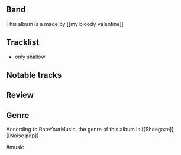## Band
This album is a made by [[my bloody valentine]] 
## Tracklist
- only shallow
## Notable tracks

## Review

## Genre
According to RateYourMusic, the genre of this album is [[Shoegaze]], [[Noise pop]] 

#music